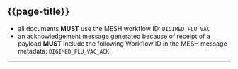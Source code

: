 ## {{page-title}}

- all documents **MUST** use the MESH workflow ID: `DIGIMED_FLU_VAC`
- an acknowledgement message generated because of receipt of a payload **MUST** include the following Workflow ID in the MESH message metadata: `DIGIMED_FLU_VAC_ACK`

---
